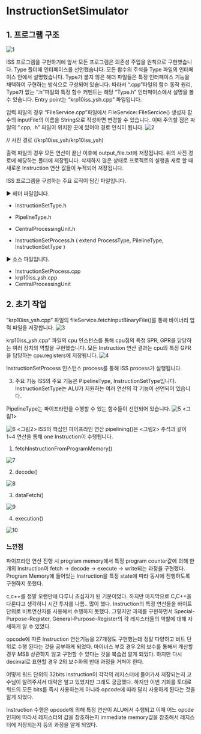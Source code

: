 # InstructionSetSimulator

## 1. 프로그램 구조
![1](https://user-images.githubusercontent.com/96910404/205018954-adca2ea5-d722-4629-9506-99c4eb9861ac.png)

ISS 프로그램을 구현하기에 앞서 모든 프로그램은 의존성 주입을 원칙으로 구현했습니다. Type 폴더에 인터페이스를 선언했습니다. 모든 함수의 주석을 Type 파일의 인터페이스 안에서 설명했습니다. Type가 붙지 않은 헤더 파일들은 특정 인터페이스 기능을 채택하여 구현하는 방식으로 구성되어 있습니다. 따라서 “.cpp”파일의 함수 동작 원리, Type가 없는 “.h”파일의 특정 함수 커멘트는 해당 “Type.h” 인터페이스에서 설명을 볼 수 있습니다. Entry point는 “krp10iss_ysh.cpp” 파일입니다.

 입력 파일의 경우 “FileService.cpp”파일에서 FileService::FileSercice() 생성자 함수의 inputFile의 이름을 String으로 작성하면 변경할 수 있습니다. 이때 주의할 점은 파일의 “.cpp, .h” 파일이 위치한 곳에 있어야 경로 인식이 됩니다.
 ![2](https://user-images.githubusercontent.com/96910404/205018962-e9db886b-c491-41e6-b5fd-542d5a465b5e.png)

// 사진 경로 (/krp10iss_ysh/krp10iss_ysh)


 출력 파일의 경우 모든 연산이 끝난 이후에 output_file.txt에 저장됩니다. 위의 사진 경로에 해당하는 폴더에 저장됩니다. 삭제하지 않은 상태로 프로젝트의 실행을 새로 할 때 새로운 Instruction 연산 값들이 누적되어 저장됩니다.

 ISS 프로그램을 구성하는 주요 로직이 담긴 파일입니다.

▶ 헤더 파일입니다.
- InstructionSetType.h
- PipelineType.h 

- CentralProcessingUnit.h
- InstructionSetProcess.h ( extend ProcessType, PilelineType, InstructionSetType )

▶ 소스 파일입니다.
- InstructionSetProcess.cpp
- krp10iss_ysh.cpp
- CentralProcessingUnit

## 2. 초기 작업

“krp10iss_ysh.cpp” 파일의 fileService.fetchInputBinaryFile()를 통해 바이너리 입력 파일을 저장합니다.
![3](https://user-images.githubusercontent.com/96910404/205018966-1c8c6358-7476-4de7-a137-79f74d2bfc42.png)

 krp10iss_ysh.cpp” 파일의 cpu 인스턴스를 통해 cpu칩의 특정 SPR, GPR를 담당하는 여러 장치의 역할을 구현했습니다. 모든 Instruction 연산 결과는 cpu의 특정 GPR을 담당하는 cpu.registers에 저장됩니다.
![4](https://user-images.githubusercontent.com/96910404/205018969-949632d8-c34c-4d24-b95e-bad975339760.png)

 InstructionSetProcess 인스턴스 process를 통해 ISS process가 실행됩니다.



3. 주요 기능
 ISS의 주요 기능은 PipelineType, InstructionSetType입니다.
InstructionSetType는 ALU가 지원하는 여러 연산의 각 기능이 선언되어 있습니다. 

PipelineType는 파이프라인을 수행할 수 있는 함수들이 선언되어 있습니다.
![5](https://user-images.githubusercontent.com/96910404/205018973-f540fb1a-5174-4f0a-9407-f20097aa2de8.png)
<그림1>

![6](https://user-images.githubusercontent.com/96910404/205018975-77e9fe16-bcfb-4c29-92ec-80502f6dce65.png)
<그림2>
ISS의 핵심인 파이프라인 연산 pipelining()은 <그림2> 주석과 같이 1~4 연산을 통해 one Instruction이 수행됩니다.

1. fetchInstructionFromProgramMemory()

![7](https://user-images.githubusercontent.com/96910404/205018980-9f6111a4-677f-4f64-8e60-c3583081531e.png)

2. decode()

![8](https://user-images.githubusercontent.com/96910404/205018984-67d22321-ac96-4cda-a0b1-11611b79f833.png)

3. dataFetch()

![9](https://user-images.githubusercontent.com/96910404/205018986-7c2cac72-6489-432a-bb95-141cfa39d713.png)

4. execution()

![10](https://user-images.githubusercontent.com/96910404/205018988-39d9eb96-d48d-4eed-8f23-0da45499c3c5.png)


###  느낀점

   파이프라인 연산 진행 시 program memory에서 특정 program counter값에 의해 한 개의 Instruction이  fetch -> decode -> execute -> write되는 과정을 구현했다.  Program Memory에 들어있는  Instruction을 특정 state에 따라 동시에 진행하도록 구현하지 못했다.
   
   c,c++를 정말 오랜만에 다루니 초심자가 된 기분이었다. 하지만 마지막으로  C,C++을 다룬다고 생각하니 시간 투자를 나름.. 많이 했다. Instruction의 특정 연산들을 바이트 단위로 비트연산자를 사용해서 수행하지 못했다. 그렇지만 과제를 구현하면서  Special-Purpose-Register, General-Purpose-Register의 각 레지스터들의 역할에 대해 자세하게 알 수 있었다. 
   
  opcode에 따른 Instruction 연산기능을 27개정도 구현했는데 정말 다양하고 비트 단위로 수행 된다는 것을 공부하게 되었다. 마이너스 부호 경우 2의 보수를 통해서 계산할 경우 MSB 상관하지 않고 구현할 수 있다는 것을 복습겸 알게 되었다. 하지만 다시  decimal로 표현할 경우 2의 보수화의 반대 과정을 거쳐야 한다. 
  
  어떻게 워드 단위의 32bits instruction이 각각의 레지스터에 들어가서 저장되는지 교수님이 알려주셔서 대략은 알고 있었지만 그래도 궁금했다. 하지만 이번 기회를 토대로  워드의 모든 bits를 즉시 사용하는게 아니라 opcode에 따라 달리 사용하게 된다는 것을 알게 되었다.

 Instruction 수행은  opcode에 의해 특정 연산이  ALU에서 수행되고 이때 어느 opcde인지에 따라서 레지스터의 값을 참조하는지  immediate memory값을 참조해서 레지스터에 저장되는지 등의 과정을 알게 되었다.
